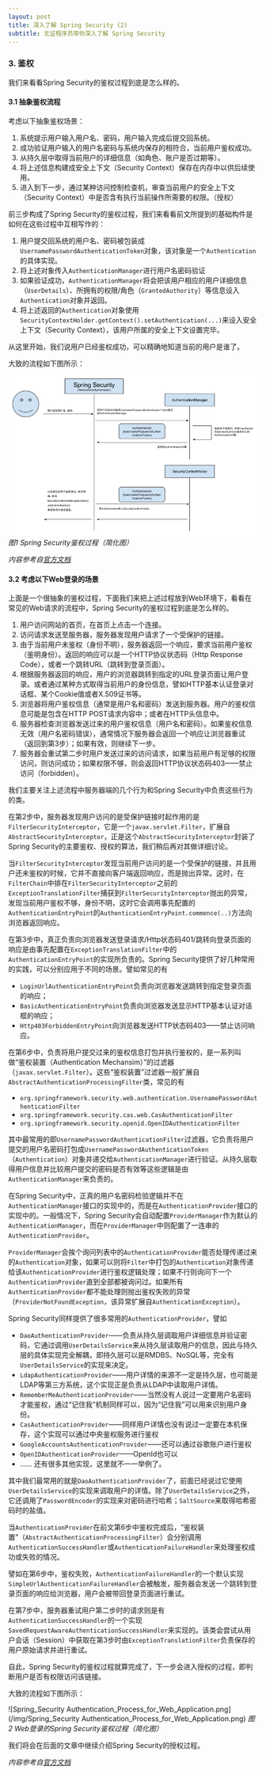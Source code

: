 ```yaml
---
layout: post
title: 深入了解 Spring Security (2)
subtitle: 无证程序员带你深入了解 Spring Security
---
```


### 3. 鉴权

我们来看看Spring Security的鉴权过程到底是怎么样的。

#### 3.1 抽象鉴权流程

考虑以下抽象鉴权场景：

1. 系统提示用户输入用户名、密码，用户输入完成后提交回系统。
2. 成功验证用户输入的用户名密码与系统内保存的相符合，当前用户鉴权成功。
3. 从持久层中取得当前用户的详细信息（如角色、账户是否过期等）。
4. 将上述信息构建成安全上下文（Security Context）保存在内存中以供后续使用。
5. 进入到下一步，通过某种访问控制检查机，审查当前用户的安全上下文（Security Context）中是否含有执行当前操作所需要的权限。（授权）

前三步构成了Spring Security的鉴权过程，我们来看看前文所提到的基础构件是如何在这些过程中互相写作的：

1. 用户提交回系统的用户名、密码被包装成`UsernamePasswordAuthenticationToken`对象，该对象是一个`Authentication`的具体实现。
2. 将上述对象传入`AuthenticationManager`进行用户名密码验证
3. 如果验证成功，`AuthenticationManager`将会把该用户相应的用户详细信息（`UserDetails`）、所拥有的权限/角色（`GrantedAuthority`）等信息设入`Authentication`对象并返回。
4. 将上述返回的`Authentication`对象使用`SecurityContextHolder.getContext().setAuthentication(...)`来设入安全上下文（Security Context），该用户所属的安全上下文设置完毕。

从这里开始，我们说用户已经鉴权成功，可以精确地知道当前的用户是谁了。

大致的流程如下图所示：

![Spring_Security_Authentication_Process.png](/img/Spring_Security_Authentication_Process.png)
*图1 Spring Security鉴权过程（简化图）*


*内容参考自[官方文档](http://docs.spring.io/spring-security/site/docs/current/reference/htmlsingle/#what-is-authentication-in-spring-security)*

#### 3.2 考虑以下Web登录的场景

上面是一个很抽象的鉴权过程，下面我们来把上述过程放到Web环境下，看看在常见的Web请求的流程中，Spring Security的鉴权过程到底是怎么样的。

1. 用户访问网站的首页，在首页上点击一个连接。
2. 访问请求发送至服务器，服务器发现用户请求了一个受保护的链接。
3. 由于当前用户未鉴权（身份不明），服务器返回一个响应，要求当前用户鉴权（鉴明身份）。返回的响应可以是一个HTTP协议状态码（Http Response Code），或者一个跳转URL（跳转到登录页面）。
4. 根据服务器返回的响应，用户的浏览器跳转到指定的URL登录页面让用户登录。或者通过某种方式取得当前用户的身份信息，譬如HTTP基本认证登录对话框、某个Cookie值或者X.509证书等。
5. 浏览器将用户鉴权信息（通常是用户名和密码）发送到服务器。用户的鉴权信息可能是包含在HTTP POST请求内容中；或者在HTTP头信息中。
6. 服务器检查浏览器发送过来的用户鉴权信息（用户名和密码）。如果鉴权信息无效（用户名密码错误），通常情况下服务器会返回一个响应让浏览器重试（返回到第3步）；如果有效，则继续下一步。
7. 服务器会重试第二步时用户发送过来的访问请求，如果当前用户有足够的权限访问，则访问成功；如果权限不够，则会返回HTTP协议状态码403——禁止访问（forbidden）。

我们主要关注上述流程中服务器端的几个行为和Spring Security中负责这些行为的类。

在第2步中，服务器发现用户访问的是受保护链接时起作用的是`FilterSecurityInterceptor`，它是一个`javax.servlet.Filter`，扩展自`AbstractSecurityInterceptor`，正是这个`AbstractSecurityInterceptor`封装了Spring Security的主要鉴权、授权的算法，我们稍后再对其做详细讨论。

当`FilterSecurityInterceptor`发现当前用户访问的是一个受保护的链接，并且用户还未鉴权的时候，它并不直接向客户端返回响应，而是抛出异常。这时，在`FilterChain`中排在`FilterSecurityInterceptor`之前的`ExceptionTranslationFilter`捕获到`FilterSecurityInterceptor`抛出的异常，发现当前用户鉴权不够，身份不明，这时它会调用事先配置的`AuthenticationEntryPoint`的`AuthenticationEntryPoint.commence(..)`方法向浏览器返回响应。

在第3步中，真正负责向浏览器发送登录请求/Http状态码401/跳转向登录页面的响应是由事先配置在`ExceptionTranslationFilter`中的`AuthenticationEntryPoint`的实现所负责的。Spring Security提供了好几种常用的实践，可以分别应用于不同的场景。譬如常见的有

* `LoginUrlAuthenticationEntryPoint`负责向浏览器发送跳转到指定登录页面的响应；
* `BasicAuthenticationEntryPoint`负责向浏览器发送显示HTTP基本认证对话框的响应；
* `Http403ForbiddenEntryPoint`向浏览器发送HTTP状态码403——禁止访问响应。

在第6步中，负责将用户提交过来的鉴权信息打包并执行鉴权的，是一系列叫做“鉴权装置（Authentication Mechansim）”的过滤器（`javax.servlet.Filter`）。这些“鉴权装置”过滤器一般扩展自`AbstractAuthenticationProcessingFilter`类，常见的有

* `org.springframework.security.web.authentication.UsernamePasswordAuthenticationFilter`
* `org.springframework.security.cas.web.CasAuthenticationFilter`
* `org.springframework.security.openid.OpenIDAuthenticationFilter`

其中最常用的即`UsernamePasswordAuthenticationFilter`过滤器，它负责将用户提交的用户名密码打包成`UsernamePasswordAuthenticationToken`（`Authentication`）对象并递交给`AuthenticationManager`进行验证。从持久层取得用户信息并比较用户提交的密码是否有效等这些逻辑是由`AuthenticationManager`来负责的。

在Spring Security中，正真的用户名密码检验逻辑并不在`AuthenticationManager`接口的实现中的，而是在`AuthenticationProvider`接口的实现中的。一般情况下，Spring Security会自动配置`ProviderManager`作为默认的`AuthenticationManager`，而在`ProviderManager`中则配置了一连串的`AuthenticationProvider`。

`ProviderManager`会挨个询问列表中的`AuthenticationProvider`能否处理传递过来的`Authentication`对象，如果可以则将`Filter`中打包的`Authentication`对象传递给该`AuthenticationProvider`进行鉴权逻辑处理；如果不行则询问下一个`AuthenticationProvider`直到全部都被询问过。如果所有`AuthenticationProvider`都不能处理则抛出鉴权失败的异常（`ProviderNotFoundException`，该异常扩展自`AuthenticationException`）。

Spring Security同样提供了很多常用的`AuthenticationProvider`，譬如

* `DaoAuthenticationProvider`——负责从持久层调取用户详细信息并验证密码，它通过调用`UserDetailsService`来从持久层读取用户的信息，因此与持久层的具体实现完全解耦，即持久层可以是RMDBS、NoSQL等，完全有`UserDetailsService`的实现来决定。
* `LdapAuthenticationProvider`——用户详情的来源不一定是持久层，也可能是LDAP等第三方系统，这个实现正是负责从LDAP中读取用户详情。
* `RememberMeAuthenticationProvider`——当然没有人说过一定要用户名密码才能鉴权，通过“记住我”机制同样可以，因为“记住我”可以用来识别用户身份。
* `CasAuthenticationProvider`——同样用户详情也没有说过一定要在本机保存，这个实现可以通过中央鉴权服务进行鉴权
* `GoogleAccountsAuthenticationProvider`——还可以通过谷歌账户进行鉴权
* `OpenIDAuthenticationProvider`——OpenId也可以
* …… 还有很多其他实现，这里就不一一举例了。

其中我们最常用的就是`DaoAuthenticationProvider`了，前面已经说过它使用`UserDetailsService`的实现来调取用户的详情。除了`UserDetailsService`之外，它还调用了`PasswordEncoder`的实现来对密码进行哈希；`SaltSource`来取得哈希密码时的盐值。

当`AuthenticationProvider`在前文第6步中鉴权完成后，“鉴权装置”（`AbstractAuthenticationProcessingFilter`）会分别调用`AuthenticationSuccessHandler`或`AuthenticationFailureHandler`来处理鉴权成功或失败的情况。

譬如在第6步中，鉴权失败，`AuthenticationFailureHandler`的一个默认实现`SimpleUrlAuthenticationFailureHandler`会被触发，服务器会发送一个跳转到登录页面的响应给浏览器，用户会被带回登录页面进行重试。

在第7步中，服务器重试用户第二步时的请求则是有`AuthenticationSuccessHandler`的一个实现`SavedRequestAwareAuthenticationSuccessHandler`来实现的。该类会尝试从用户会话（Session）中获取在第3步时由`ExceptionTranslationFilter`负责保存的用户原始请求并进行重试。

自此，Spring Security的鉴权过程就算完成了，下一步会进入授权的过程，即判断用户是否有权限访问该链接。

大致的流程如下图所示：

![Spring_Security Authentication_Process_for_Web_Application.png](/img/Spring_Security Authentication_Process_for_Web_Application.png)
*图2 Web登录的Spring Security鉴权过程（简化图）*

我们将会在后面的文章中继续介绍Spring Security的授权过程。

*内容参考自[官方文档](http://docs.spring.io/spring-security/site/docs/current/reference/htmlsingle/#tech-intro-web-authentication)*
